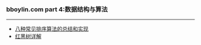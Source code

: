 ### bboylin.com part 4:数据结构与算法
---
* [八种常见排序算法的总结和实现](https://github.com/bboylin/bboylin.github.io/tree/master/part4/sort.md)
* [红黑树详解](http://blog.csdn.net/qq_29407877/article/details/49556143)